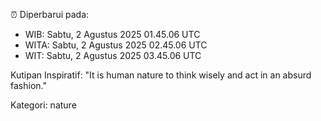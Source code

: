 ⏰ Diperbarui pada:
- WIB: Sabtu, 2 Agustus 2025 01.45.06 UTC
- WITA: Sabtu, 2 Agustus 2025 02.45.06 UTC
- WIT: Sabtu, 2 Agustus 2025 03.45.06 UTC

Kutipan Inspiratif:
"It is human nature to think wisely and act in an absurd fashion."


Kategori: nature

